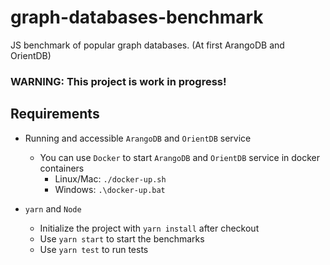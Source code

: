 # graph-databases-benchmark
JS benchmark of popular graph databases. (At first ArangoDB and OrientDB)

### WARNING: This project is **work in progress**!

## Requirements
- Running and accessible `ArangoDB` and `OrientDB` service
  - You can use `Docker` to start `ArangoDB` and `OrientDB` service in docker containers
    - Linux/Mac: `./docker-up.sh` 
    - Windows: `.\docker-up.bat`

- `yarn` and `Node`
  * Initialize the project with `yarn install` after checkout
  - Use `yarn start` to start the benchmarks
  - Use `yarn test` to run tests